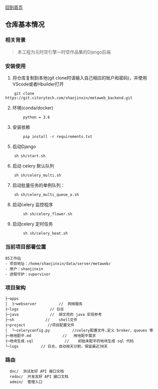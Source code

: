 <!--
 * @Descripttion: 
 * @version: 
 * @Author: shaojinxin
 * @Date: 2021-11-26 14:54:50
 * @LastEditors: shaojinxin shaojinxin@citorytech.com
 * @LastEditTime: 2023-04-24 17:29:11
-->
[回到首页](../README.md)

## 仓库基本情况
### 相关背景
> 本工程为元时空引擎—时空作品集的Django后端

### 安装使用

1. 将仓库复制到本地(git clone时请输入自己相应的账户和密码)，并使用VScode或者Hbuilder打开
```shell
    git clone https://git.citorytech.com/shaojinxin/metaweb_backend.git
```
2. 环境(conda/docker)
```shell
		python = 3.6
```
3. 安装依赖

```shell
		pip install -r requirements.txt
```

5. 启动Django
```shell
    sh sh/start.sh
```
6. 启动 celery 默认队列
```shell
    sh sh/celery_multi.sh
```
7. 启动批量任务的单例队列：
```shell
    sh sh/celery_multi_queue_a.sh
```
8. 启动celery 监控程序
```shell
		sh sh/celery_flower.sh
```
9. 启动celery 定时任务
```shell
		sh sh/celery_beat.sh
```

### 当前项目部署位置

```
05工作站
- 项目地址：/home/shaojinxin/data/server/metaweb/
- 用户：shaojinxin
- 进程守护：supervisor
```
### 项目架构
    ├─apps          
    │  ├─webserver          //  网络服务
    ├─logs              // 日志
    ├─java              //  胡文亮的 java 实现参考
    ├─sh              //    shell文件
    ├─project          //项目配置文件
    │  └─celeryconfig.py          //celery配置文件,定义 broker、queues 等
    ├─用地配平.md              //   用地配平需求
    ├─地块生成.sql              //    初始未配平的地块生成 sql 代码
    └─logs          // 日志，自动按天分割，保留最近30天

### 路由

      doc/  测试友好 API 接口文档
      redoc/  开发友好 API 接口文档
      admin/  管理入口



